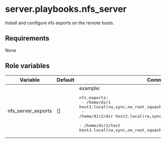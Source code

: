 # server.playbooks.nfs_server
Install and configure nfs exports on the remote hosts.

## Requirements
None

## Role variables
| Variable           | Default | Comments                                                                                                                                                                                                                                                       |
|--------------------|---------|----------------------------------------------------------------------------------------------------------------------------------------------------------------------------------------------------------------------------------------------------------------|
| nfs_server_exports | []      | example: <pre>nfs_exports:<br>  - /home/dir1 host1.local(rw,sync,no_root_squash,no_subtree_check)<br>  - /home/dir2/dir host2.local(rw,sync,no_root_squash,no_subtree_check)<br>  - /home/dir1/test host3.local(rw,sync,no_root_squash,no_subtree_check)</pre> |
